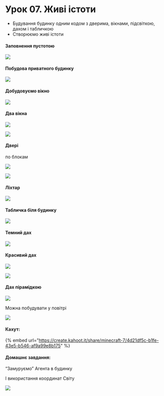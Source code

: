 # Урок 07. Живі істоти

* Будування будинку одним кодом з дверима, вікнами, підсвіткою, дахом і табличкою
* Створюємо живі істоти

#### Заповнення пустотою

![](<../../.gitbook/assets/image (172).png>)

#### Побудова приватного будинку

![](<../../.gitbook/assets/image (210).png>)

#### Добудовуємо вікно

![](<../../.gitbook/assets/image (149).png>)

#### Два вікна

![](<../../.gitbook/assets/image (215) (1).png>)

![](<../../.gitbook/assets/image (193) (1).png>)

#### Двері

по блокам

![](<../../.gitbook/assets/image (173).png>)

![](<../../.gitbook/assets/image (166) (1).png>)

#### Ліхтар

![](<../../.gitbook/assets/image (157).png>)

#### Табличка біля будинку

![](<../../.gitbook/assets/image (208).png>)

#### Темний дах

![](<../../.gitbook/assets/image (227) (1).png>)

#### Красивий дах

![](<../../.gitbook/assets/image (165).png>)

![](<../../.gitbook/assets/image (154).png>)

#### Дах пірамідкою

![](<../../.gitbook/assets/image (230).png>)

Можна побудувати у повітрі

![](<../../.gitbook/assets/image (226).png>)

#### Кахут:

{% embed url="https://create.kahoot.it/share/minecraft-7/4d21df5c-b1fe-43e5-b546-af9a99e8b175" %}

#### Домашнє завдання:

“Замуруємо” Агента в будинку

І використання координат Світу

![](<../../.gitbook/assets/image (171).png>)
